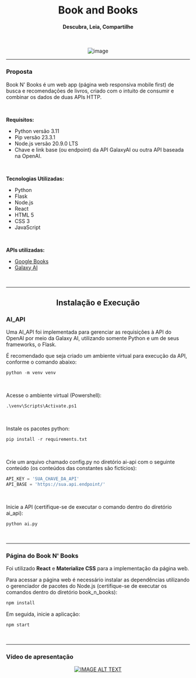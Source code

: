 <h1 align="center"> 
 Book and Books
</h1>
<h4 align="center">
 Descubra, Leia, Compartilhe
</h4>

<br/>

<div align="center" >
 
![image](https://github.com/ViniciusJPSilva/TSI-BookNBooks/assets/81810017/9ec2ca86-6136-4e87-a7bb-85bdf1a98ac9)

</div>

<hr/>

<h3>
 Proposta
</h3>

<p>
Book N' Books é um web app (página web responsiva mobile first) de busca e recomendações de livros, criado com o intuito de consumir e combinar os dados de duas APIs HTTP.
</p>

<br/>

<strong>Requisitos:</strong>
- Python versão 3.11
- Pip versão 23.3.1
- Node.js versão 20.9.0 LTS
- Chave e link base (ou endpoint) da API GalaxyAI ou outra API baseada na OpenAI.

<br>

<strong>Tecnologias Utilizadas:</strong>
- Python
- Flask
- Node.js
- React
- HTML 5
- CSS 3
- JavaScript

<br/>

<strong>APIs utilizadas:</strong>
- <a href="https://developers.google.com/books?hl=pt-br">Google Books</a>
- <a href="https://galaxyai.vercel.app/">Galaxy AI</a>

<br/>

<hr/>

<h2 align="center" >Instalação e Execução</h2>

<h3>AI_API</h3>

Uma AI_API foi implementada para gerenciar as requisições à API do OpenAI por meio da Galaxy AI, utilizando somente Python e um de seus frameworks, o Flask.
<br/>

É recomendado que seja criado um ambiente virtual para execução da API, conforme o comando abaixo:
```py
python -m venv venv
```

<br/>

Acesse o ambiente virtual (Powershell):
```py
.\venv\Scripts\Activate.ps1  
```

<br/>

Instale os pacotes python:
```py 
pip install -r requirements.txt
```

<br/>

Crie um arquivo chamado config.py no diretório ai-api com o seguinte conteúdo (os conteúdos das constantes são fictícios):
```py
API_KEY = 'SUA_CHAVE_DA_API'
API_BASE = 'https://sua.api.endpoint/'
```

<br/>

Inicie a API (certifique-se de executar o comando dentro do diretório ai_api):
```py 
python ai.py
```

<br/>

<hr/>

<h3>Página do Book N' Books</h3>

<p>
Foi utilizado <strong>React</strong> e <strong>Materialize CSS</strong> para a implementação da página web.
</p>

Para acessar a página web é necessário instalar as dependências utilizando o gerenciador de pacotes do Node.js (certifique-se de executar os comandos dentro do diretório book_n_books):

```js
npm install
```

Em seguida, inicie a aplicação:
```js
npm start
```

<br/>

<hr/>


<h3>Vídeo de apresentação</h3>

<div align="center">
 
[![IMAGE ALT TEXT](http://img.youtube.com/vi/qeIXWsM12eE/0.jpg)](https://www.youtube.com/watch?v=qeIXWsM12eE)

</div>
